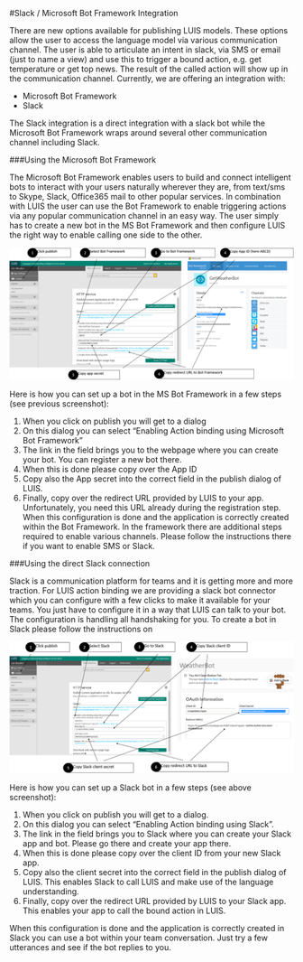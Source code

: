 <!-- NavPath: PublishingToBot
LinkLabel: Publishing to a Bot
Url: LUIS-api/documentation/PublishingToABot
Weight: 70 -->

#Slack / Microsoft Bot Framework Integration

There are new options available for publishing LUIS models. These options allow the user to access the language model via various communication channel. The user is able to articulate an intent in slack, via SMS or email (just to name a view) and use this to trigger a bound action, e.g. get temperature or get top news. The result of the called action will show up in the communication channel. Currently, we are offering an integration with: 
 * Microsoft Bot Framework
 * Slack

The Slack integration is a direct integration with a slack bot while the Microsoft Bot Framework wraps around several other communication channel including Slack. 

###Using the Microsoft Bot Framework

The Microsoft Bot Framework  enables users to build and connect intelligent bots to interact with your users naturally wherever they are, from text/sms to Skype, Slack, Office365 mail to other popular services. In combination with LUIS the user can use the Bot Framework to enable triggering actions via any popular communication channel in an easy way. The user simply has to create a new bot in the MS Bot Framework and then configure LUIS the right way to enable calling one side to the other. 

![Bot Framework](./Images/Botframework.png)

Here is how you can set up a bot in the MS Bot Framework in a few steps (see previous screenshot): 
1. When you click on publish you will get to a dialog
2. On this dialog you can select “Enabling Action binding using Microsoft Bot Framework”
3. The link in the field brings you to the webpage where you can create your bot. You can register a new bot there.
4. When this is done please copy over the App ID
5. Copy also the App secret into the correct field in the publish dialog of LUIS.
6. Finally, copy over the redirect URL provided by LUIS to your app. Unfortunately, you need this URL already during the registration step.
When this configuration is done and the application is correctly created within the Bot Framework. In the framework there are additional steps required to enable various channels. Please follow the instructions there if you want to enable SMS or Slack. 

###Using the direct Slack connection

Slack is a communication platform for teams and it is getting more and more traction. For LUIS action binding we are providing a slack bot connector which you can configure with a few clicks to make it available for your teams. You just have to configure it in a way that LUIS can talk to your bot. The configuration is handling all handshaking for you. To create a bot in Slack please follow the instructions on  

![Slack Framework](./Images/Slack.png)

Here is how you can set up a Slack bot in a few steps (see above screenshot): 
1. When you click on publish you will get to a dialog.
2. On this dialog you can select “Enabling Action binding using Slack”.
3. The link in the field brings you to Slack where you can create your Slack app and bot. Please go there and create your app there.
4. When this is done please copy over the client ID from your new Slack app.
5. Copy also the client secret into the correct field in the publish dialog of LUIS. This enables Slack to call LUIS and make use of the language understanding.
6. Finally, copy over the redirect URL provided by LUIS to your Slack app. This enables your app to call the bound action in LUIS.

When this configuration is done and the application is correctly created in Slack you can use a bot within your team conversation. Just try a few utterances and see if the bot replies to you. 



